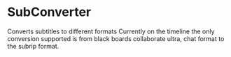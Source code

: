# SubConverter
Converts subtitles to different formats
Currently on the timeline the only conversion supported is from black boards
collaborate ultra, chat format to the subrip format.
